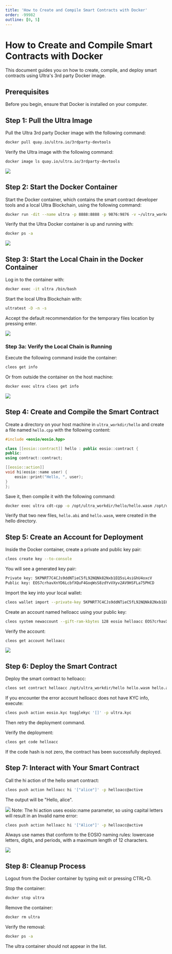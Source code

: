 ```yaml
---
title: 'How to Create and Compile Smart Contracts with Docker'
order: -99982
outline: [0, 5]
---
```


# How to Create and Compile Smart Contracts with Docker
This document guides you on how to create, compile, and deploy smart contracts using Ultra's 3rd party Docker image.

## Prerequisites
Before you begin, ensure that Docker is installed on your computer.

## Step 1: Pull the Ultra Image
Pull the Ultra 3rd party Docker image with the following command:

```sh
docker pull quay.io/ultra.io/3rdparty-devtools
```

Verify the Ultra image with the following command:
```sh
docker image ls quay.io/ultra.io/3rdparty-devtools
```

![](./images/compile-smart-contract-pull-image.png)
## Step 2: Start the Docker Container
Start the Docker container, which contains the smart contract developer tools and a local Ultra Blockchain, using the following command:

```sh
docker run -dit --name ultra -p 8888:8888 -p 9876:9876 -v ~/ultra_workdir:/opt/ultra_workdir quay.io/ultra.io/3rdparty-devtools
```

Verify that the Ultra Docker container is up and running with:

```sh
docker ps -a
```
![](./images/compile-smart-contract-start-docker.png)

## Step 3: Start the Local Chain in the Docker Container
Log in to the container with:

```sh
docker exec -it ultra /bin/bash
```

Start the local Ultra Blockchain with:

```sh
ultratest -D -n -s
```
Accept the default recommendation for the temporary files location by pressing enter.

![](./images/compile-smart-contract-start-local-chain.png)

### Step 3a: Verify the Local Chain is Running
Execute the following command inside the container:

```sh
cleos get info
```

Or from outside the container on the host machine:
```sh
docker exec ultra cleos get info
```
![](./images/compile-smart-contract-verfy-local-chain.png)

## Step 4: Create and Compile the Smart Contract
Create a directory on your host machine in `ultra_workdir/hello` and create a file named `hello.cpp` with the following content:

```cpp
#include <eosio/eosio.hpp>

class [[eosio::contract]] hello : public eosio::contract {
public:
using contract::contract;

[[eosio::action]]
void hi(eosio::name user) {
    eosio::print("Hello, ", user);
}
};
```

Save it, then compile it with the following command:

```sh
docker exec ultra cdt-cpp -o /opt/ultra_workdir/hello/hello.wasm /opt/ultra_workdir/hello/hello.cpp
```

Verify that two new files, `hello.abi` and `hello.wasm`, were created in the hello directory.

## Step 5: Create an Account for Deployment
Inside the Docker container, create a private and public key pair:

```sh
cleos create key --to-console
```

You will see a generated key pair:

```sh
Private key: 5KPNRT7C4CJs9ddNTieC5fL92NQNk82Nxb1EQ5sL4siGhU4oxcV
Public key: EOS7crhavXnYD6LcbfXQuF4GoqWsS8zdYvVXyv2AV9HSFLa75PHCD
```
Import the key into your local wallet:

```sh
cleos wallet import --private-key 5KPNRT7C4CJs9ddNTieC5fL92NQNk82Nxb1EQ5sL4siGhU4oxcV
```

Create an account named helloacc using your public key:
```sh
cleos system newaccount --gift-ram-kbytes 128 eosio helloacc EOS7crhavXnYD6LcbfXQuF4GoqWsS8zdYvVXyv2AV9HSFLa75PHCD EOS7crhavXnYD6LcbfXQuF4GoqWsS8zdYvVXyv2AV9HSFLa75PHCD
```

Verify the account:

```sh
cleos get account helloacc
```

![](./images/compile-smart-contract-helloacc.png)

## Step 6: Deploy the Smart Contract
Deploy the smart contract to helloacc:

```sh
cleos set contract helloacc /opt/ultra_workdir/hello hello.wasm hello.abi
```

If you encounter the error account helloacc does not have KYC info, execute:

```sh
cleos push action eosio.kyc togglekyc '[]' -p ultra.kyc
```

Then retry the deployment command.

Verify the deployment:

```sh
cleos get code helloacc
```

If the code hash is not zero, the contract has been successfully deployed.

## Step 7: Interact with Your Smart Contract
Call the hi action of the hello smart contract:

```sh
cleos push action helloacc hi '["alice"]' -p helloacc@active
```
The output will be "Hello, alice".

![](./images/compile-smart-contract-hello-alice.png)
Note: The hi action uses eosio::name parameter, so using capital letters will result in an Invalid name error:

```sh
cleos push action helloacc hi '["Alice"]' -p helloacc@active
```
Always use names that conform to the EOSIO naming rules: lowercase letters, digits, and periods, with a maximum length of 12 characters.

![](./images/compile-smart-contract-invalid-name.png)
## Step 8: Cleanup Process
Logout from the Docker container by typing exit or pressing CTRL+D.

Stop the container:

```sh
docker stop ultra
```

Remove the container:

```sh
docker rm ultra
```

Verify the removal:

```sh
docker ps -a
```

The ultra container should not appear in the list.

